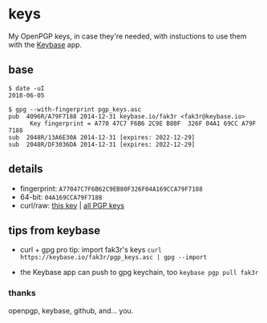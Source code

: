 # keys

My OpenPGP keys, in case they're needed, with instuctions to use them with the [Keybase](https://keybase.io/) app.

## base

```
$ date -uI
2018-06-05

$ gpg --with-fingerprint pgp_keys.asc
pub  4096R/A79F7188 2014-12-31 keybase.io/fak3r <fak3r@keybase.io>
      Key fingerprint = A770 47C7 F6B6 2C9E B80F  326F 04A1 69CC A79F 7188
sub  2048R/13A6E30A 2014-12-31 [expires: 2022-12-29]
sub  2048R/DF3036DA 2014-12-31 [expires: 2022-12-29]
```

## details

* fingerprint:	`A77047C7F6B62C9EB80F326F04A169CCA79F7188`
* 64-bit:	`04A169CCA79F7188`
* curl/raw:	[this key](https://keybase.io/fak3r/pgp_keys.asc?fingerprint=a77047c7f6b62c9eb80f326f04a169cca79f7188) | [all PGP keys](https://keybase.io/fak3r/pgp_keys.asc)

## tips from keybase

* curl + gpg pro tip: import fak3r's keys
```curl https://keybase.io/fak3r/pgp_keys.asc | gpg --import```

* the Keybase app can push to gpg keychain, too
```keybase pgp pull fak3r```

### thanks

openpgp, keybase, github, and... you.

